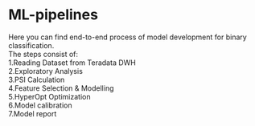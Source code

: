 # ML-pipelines

Here you can find end-to-end process of model development for binary classification.
</br>The steps consist of:</br>
1.Reading Dataset from Teradata DWH</br>
2.Exploratory Analysis</br>
3.PSI Calculation</br>
4.Feature Selection & Modelling</br>
5.HyperOpt Optimization</br>
6.Model calibration</br>
7.Model report


